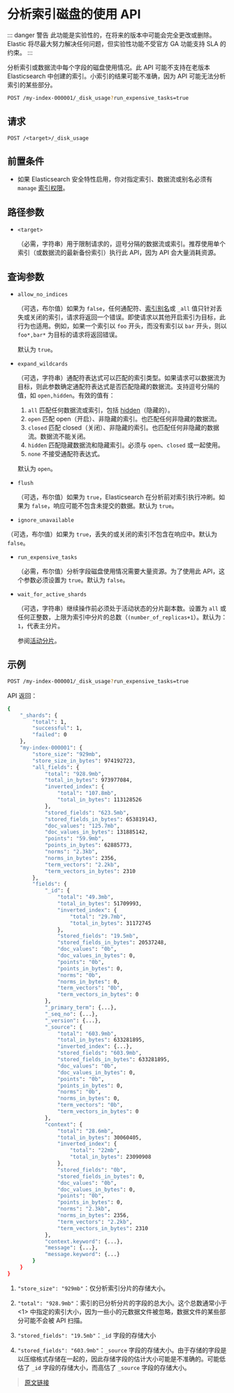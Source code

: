 # 分析索引磁盘的使用 API

::: danger 警告
此功能是实验性的，在将来的版本中可能会完全更改或删除。Elastic 将尽最大努力解决任何问题，但实验性功能不受官方 GA 功能支持 SLA 的约束。
:::

分析索引或数据流中每个字段的磁盘使用情况。此 API 可能不支持在老版本 Elasticsearch 中创建的索引。小索引的结果可能不准确，因为 API 可能无法分析索引的某些部分。

```bash
POST /my-index-000001/_disk_usage?run_expensive_tasks=true
```

## 请求

`POST /<target>/_disk_usage`

## 前置条件

- 如果 Elasticsearch 安全特性启用，你对指定索引、数据流或别名必须有 `manage` [索引权限](/secure_the_elastic_statck/user_authorization/security_privileges#索引权限)。

## 路径参数

- `<target>`

  （必需，字符串）用于限制请求的，逗号分隔的数据流或索引。推荐使用单个索引（或数据流的最新备份索引）执行此 API，因为 API 会大量消耗资源。

## 查询参数

- `allow_no_indices`

  （可选，布尔值）如果为 `false`，任何通配符、[索引别名](/rest_apis/index_apis/bulk_index_alias)或 `_all` 值只针对丢失或关闭的索引，请求将返回一个错误。即使请求以其他开启索引为目标，此行为也适用。例如，如果一个索引以 `foo` 开头，而没有索引以 `bar` 开头，则以 `foo*,bar*` 为目标的请求将返回错误。

  默认为 `true`。

- `expand_wildcards`

  （可选，字符串）通配符表达式可以匹配的索引类型。如果请求可以数据流为目标，则此参数确定通配符表达式是否匹配隐藏的数据流。支持逗号分隔的值，如 `open,hidden`。有效的值有：

  1. `all`
  匹配任何数据流或索引，包括 [hidden](/rest_apis/api_convention/multi_target_syntax#隐藏数据流和索引)（隐藏的）。
  2. `open`
  匹配 open（开启）、非隐藏的索引。也匹配任何非隐藏的数据流。
  3. `closed`
  匹配 closed（关闭）、非隐藏的索引。也匹配任何非隐藏的数据流。数据流不能关闭。
  4. `hidden`
  匹配隐藏数据流和隐藏索引。必须与 `open`、`closed` 或一起使用。
  5. `none`
  不接受通配符表达式。

  默认为 `open`。

- `flush`

  （可选，布尔值）如果为 `true`，Elasticsearch 在分析前对索引执行冲刷。如果为 `false`，响应可能不包含未提交的数据。默认为 `true`。

- `ignore_unavailable`

（可选，布尔值）如果为 `true`，丢失的或关闭的索引不包含在响应中。默认为 `false`。

- `run_expensive_tasks`

  （必需，布尔值）分析字段磁盘使用情况需要大量资源。为了使用此 API，这个参数必须设置为 `true`。默认为 `false`。

- `wait_for_active_shards`

  （可选，字符串）继续操作前必须处于活动状态的分片副本数。设置为 `all` 或任何正整数，上限为索引中分片的总数（`(number_of_replicas+1`）。默认为：`1`，代表主分片。

  参阅[活动分片](/rest_apis/document_apis/esindex#活动分片)。

## 示例

```bash
POST /my-index-000001/_disk_usage?run_expensive_tasks=true
```

API 返回：

```bash
{
    "_shards": {
        "total": 1,
        "successful": 1,
        "failed": 0
    },
    "my-index-000001": {
        "store_size": "929mb",
        "store_size_in_bytes": 974192723,
        "all_fields": {
            "total": "928.9mb",
            "total_in_bytes": 973977084,
            "inverted_index": {
                "total": "107.8mb",
                "total_in_bytes": 113128526
            },
            "stored_fields": "623.5mb",
            "stored_fields_in_bytes": 653819143,
            "doc_values": "125.7mb",
            "doc_values_in_bytes": 131885142,
            "points": "59.9mb",
            "points_in_bytes": 62885773,
            "norms": "2.3kb",
            "norms_in_bytes": 2356,
            "term_vectors": "2.2kb",
            "term_vectors_in_bytes": 2310
        },
        "fields": {
            "_id": {
                "total": "49.3mb",
                "total_in_bytes": 51709993,
                "inverted_index": {
                    "total": "29.7mb",
                    "total_in_bytes": 31172745
                },
                "stored_fields": "19.5mb",
                "stored_fields_in_bytes": 20537248,
                "doc_values": "0b",
                "doc_values_in_bytes": 0,
                "points": "0b",
                "points_in_bytes": 0,
                "norms": "0b",
                "norms_in_bytes": 0,
                "term_vectors": "0b",
                "term_vectors_in_bytes": 0
            },
            "_primary_term": {...},
            "_seq_no": {...},
            "_version": {...},
            "_source": {
                "total": "603.9mb",
                "total_in_bytes": 633281895,
                "inverted_index": {...},
                "stored_fields": "603.9mb",
                "stored_fields_in_bytes": 633281895,
                "doc_values": "0b",
                "doc_values_in_bytes": 0,
                "points": "0b",
                "points_in_bytes": 0,
                "norms": "0b",
                "norms_in_bytes": 0,
                "term_vectors": "0b",
                "term_vectors_in_bytes": 0
            },
            "context": {
                "total": "28.6mb",
                "total_in_bytes": 30060405,
                "inverted_index": {
                    "total": "22mb",
                    "total_in_bytes": 23090908
                },
                "stored_fields": "0b",
                "stored_fields_in_bytes": 0,
                "doc_values": "0b",
                "doc_values_in_bytes": 0,
                "points": "0b",
                "points_in_bytes": 0,
                "norms": "2.3kb",
                "norms_in_bytes": 2356,
                "term_vectors": "2.2kb",
                "term_vectors_in_bytes": 2310
            },
            "context.keyword": {...},
            "message": {...},
            "message.keyword": {...}
        }
    }
}
```

1. `"store_size": "929mb"`：仅分析索引分片的存储大小。

2. `"total": "928.9mb"`：索引的已分析分片的字段的总大小。这个总数通常小于 <1> 中指定的索引大小，因为一些小的元数据文件被忽略，数据文件的某些部分可能不会被 API 扫描。

3. `"stored_fields": "19.5mb"`：`_id` 字段的存储大小

4. `"stored_fields": "603.9mb"`：`_source` 字段的存储大小。由于存储的字段是以压缩格式存储在一起的，因此存储字段的估计大小可能是不准确的。可能低估了 `_id` 字段的存储大小，而高估了 `_source` 字段的存储大小。

> [原文链接](https://www.elastic.co/guide/en/elasticsearch/reference/current/indices-disk-usage.html)

